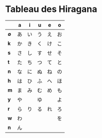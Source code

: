 # Tableau des Hiragana

|       | a | i | u | e | o |
| ----- |  - | -  | -  | -  | - |
| **∅** |	あ |	い |	う |	え |	お |
| **k** |	か |	き |	く |	け |	こ |
| **s** |	さ |	し |	す |	せ |	そ |　
| **t** |	た |	ち |	つ |	て |	と |
| **n** |	な |	に |	ぬ |	ね |	の |
| **h** |	は |	ひ |	ふ |	へ |	ほ |
| **m** |	ま |	み |	む |	め |	も |
| **y** |	や | 　 | ゆ | 　 | よ |
| **r** |	ら |	り |	る |	れ |	ろ |
| **w** |	わ |	　 |	　 | 　 | を |
| **n** | ん | 　 | 　 | 　 | 　 |
